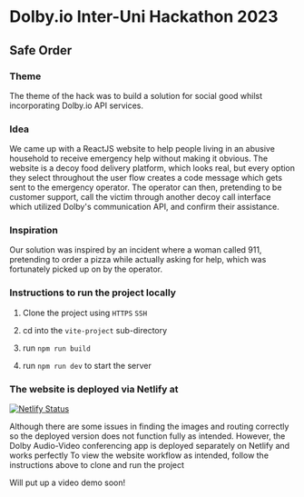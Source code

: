 # Dolby.io Inter-Uni Hackathon 2023 
## Safe Order 

### Theme
The theme of the hack was to build a solution for social good whilst incorporating Dolby.io API services.

### Idea
We came up with a ReactJS website to help people living in an abusive household to receive emergency help without making it obvious. The website is a decoy food delivery platform, which looks real, but every option they select throughout the user flow creates a code message which gets sent to the emergency operator. The operator can then, pretending to be customer support, call the victim through another decoy call interface which utilized Dolby's communication API, and confirm their assistance.

### Inspiration
Our solution was inspired by an incident where a woman called 911, pretending to order a pizza while actually asking for help, which was fortunately picked up on by the operator.

### Instructions to run the project locally
1. Clone the project using ```HTTPS``` ```SSH```

2. cd into the ```vite-project``` sub-directory

3. run ```npm run build```

4. run ```npm run dev``` to start the server


### The website is deployed via Netlify at 
[![Netlify Status](https://api.netlify.com/api/v1/badges/d832a286-490c-4619-a3e2-73745ffe78d6/deploy-status)](https://app.netlify.com/sites/safeorder/deploys)

Although there are some issues in finding the images and routing correctly so the deployed version does not function fully as intended. 
However, the Dolby Audio-Video conferencing app is deployed separately on Netlify and works perfectly 
To view the website workflow as intended, follow the instructions above to clone and run the project 

Will put up a video demo soon!